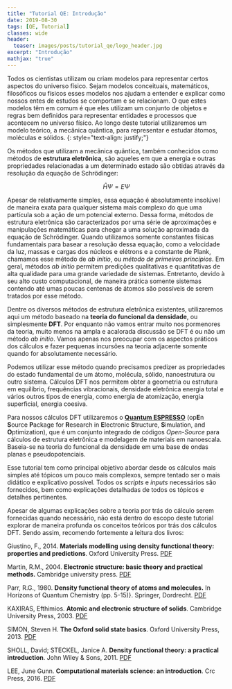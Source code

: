 ```yaml
---
title: "Tutorial QE: Introdução"
date: 2019-08-30
tags: [QE, Tutorial]
classes: wide
header:
  teaser: images/posts/tutorial_qe/logo_header.jpg
excerpt: "Introdução"
mathjax: "true"
---
```


Todos os cientistas utilizam ou criam modelos para representar certos aspectos do universo físico. Sejam modelos conceituais, matemáticos, filosóficos ou físicos esses modelos nos ajudam a entender e explicar como nossos entes de estudos se comportam e se relacionam. O que estes modelos têm em comum é que eles utilizam um conjunto de objetos e regras bem definidos para representar entidades e processos que acontecem no universo físico. Ao longo deste tutorial utilizaremos um modelo teórico, a mecânica quântica, para representar e estudar átomos, moléculas e sólidos.
{: style="text-align: justify;"}

Os métodos que utilizam a mecânica quântica, também conhecidos como métodos de **estrutura eletrônica**, são aqueles em que a energia e outras propriedades relacionadas a um determinado estado são obtidas através da resolução da equação de Schrödinger:

$$\hat{H}\Psi = E\Psi$$

Apesar de relativamente simples, essa equação é absolutamente insolúvel de maneira exata para qualquer sistema mais complexo do que uma partícula sob a ação de um potencial externo. Dessa forma, métodos de estrutura eletrônica são caracterizados por uma série de aproximações e manipulações matemáticas para chegar a uma solução aproximada da equação de Schrödinger. Quando utilizamos somente constantes físicas fundamentais para basear a resolução dessa equação, como a velocidade da luz, massas e cargas dos núcleos e elétrons e a constante de Plank, chamamos esse método de *ab initio*, ou *método de primeiros princípios*. Em geral, métodos *ab initio* permitem predições qualitativas e quantitativas de alta qualidade para uma grande variedade de sistemas. Entretanto, devido à seu alto custo computacional, de maneira prática somente sistemas contendo até umas poucas centenas de átomos são possíveis de serem tratados por esse método.

Dentre os diversos métodos de estrutura eletrônica existentes, utilizaremos aqui um método baseado na **teoria do funcional da densidade**, ou simplesmente **DFT**. Por enquanto não vamos entrar muito nos pormenores da teoria, muito menos na ampla e acalorada discussão se DFT é ou não um método *ab initio*. Vamos apenas nos preocupar com os aspectos práticos dos cálculos e fazer pequenas incursões na teoria adjacente somente quando for absolutamente necessário.   

Podemos utilizar esse método quando precisamos predizer as propriedades do estado fundamental de um átomo, molécula, sólido, nanoestrutura ou outro sistema. Cálculos DFT nos permitem obter a geometria ou estrutura em equilíbrio, frequências vibracionais, densidade eletrônica energia total e vários outros tipos de energia, como energia de atomização, energia superficial, energia coesiva.

Para nossos cálculos DFT utilizaremos o [**Quantum ESPRESSO**](https://www.quantum-espresso.org/) (op**E**n **S**ource **P**ackage for **R**esearch in **E**lectronic **S**tructure, **S**imulation, and **O**ptimization), que é um conjunto integrado de códigos *Open-Source* para cálculos de estrutura eletrônica e modelagem de materiais em nanoescala. Baseia-se na teoria do funcional da densidade em uma base de ondas planas e pseudopotenciais.

Esse tutorial tem como principal objetivo abordar desde os cálculos mais simples até tópicos um pouco mais complexos, sempre tentado ser o mais didático e explicativo possível. Todos os *scripts* e *inputs* necessários são fornecidos, bem como explicações detalhadas de todos os tópicos e detalhes pertinentes.

Apesar de algumas explicações sobre a teoria por trás do cálculo serem fornecidas quando necessário, não está dentro do escopo deste tutorial explorar de maneira profunda os conceitos teóricos por trás dos cálculos DFT. Sendo assim, recomendo fortemente a leitura dos livros:

Giustino, F., 2014. **Materials modelling using density functional theory: properties and predictions**. Oxford University Press. [PDF](https://drive.google.com/file/d/1gC0I6oAcLgdsJ6LUxhEG7YbzgUzsomzb/view?usp=sharing)

Martin, R.M., 2004. **Electronic structure: basic theory and practical methods.** Cambridge university press. [PDF](https://drive.google.com/file/d/1oR_s9ey7ZW6oemYIo2WqWzBqrj0deDFh/view?usp=sharing)

Parr, R.G., 1980. **Density functional theory of atoms and molecules.** In Horizons of Quantum Chemistry (pp. 5-15)}. Springer, Dordrecht. [PDF](https://drive.google.com/file/d/1yJ70DrVBWt1-y7JwSNHbLontQOu8Iknn/view?usp=sharing)

KAXIRAS, Efthimios. **Atomic and electronic structure of solids**. Cambridge University Press, 2003. [PDF](https://drive.google.com/file/d/1Fk2C5kAUYLLPiolUd5SYF7XhZh7xELhi/view?usp=sharing)

SIMON, Steven H. **The Oxford solid state basics**. Oxford University Press, 2013. [PDF](https://drive.google.com/file/d/1Y6mwERRnLZaOZOKu2pbdYceZZW4g8d1w/view?usp=sharing)

SHOLL, David; STECKEL, Janice A. **Density functional theory: a practical introduction**. John Wiley & Sons, 2011. [PDF](https://drive.google.com/file/d/12ZFmBdUd5KvU0c3-HHJhWp-ITFl_33dj/view?usp=sharing)

LEE, June Gunn. **Computational materials science: an introduction**. Crc Press, 2016. [PDF](https://drive.google.com/file/d/14V_ZlBBokNw16NMs6DReNWAqI8lD7Z7O/view?usp=sharing)
